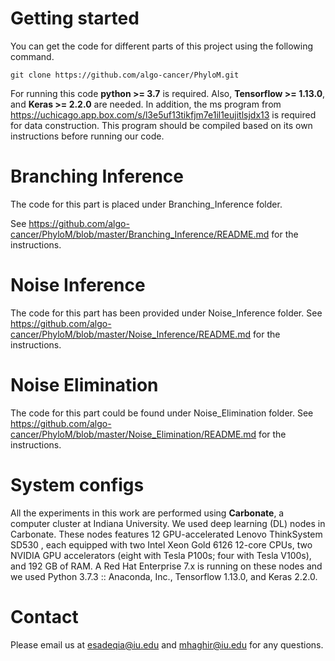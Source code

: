 
# Getting started

You can get the code for different parts of this project using the following command.

```console
git clone https://github.com/algo-cancer/PhyloM.git
```
For running this code **python >= 3.7** is required. Also, **Tensorflow >= 1.13.0**, and **Keras >= 2.2.0** are needed. In addition, the ms program from https://uchicago.app.box.com/s/l3e5uf13tikfjm7e1il1eujitlsjdx13 is required for data construction. This program should be compiled based on its own instructions before running our code.
# Branching Inference
The code for this part is placed under Branching_Inference folder.

See https://github.com/algo-cancer/PhyloM/blob/master/Branching_Inference/README.md for the instructions.

# Noise Inference
The code for this part has been provided under Noise_Inference folder.
See https://github.com/algo-cancer/PhyloM/blob/master/Noise_Inference/README.md for the instructions.

# Noise Elimination
The code for this part could be found under Noise_Elimination folder.
See https://github.com/algo-cancer/PhyloM/blob/master/Noise_Elimination/README.md for the instructions.



# System configs
All the experiments in this work are performed using **Carbonate**, a computer cluster at Indiana University. We used deep learning (DL) nodes in Carbonate.
These nodes features 12 GPU-accelerated Lenovo ThinkSystem SD530 , each equipped with two Intel Xeon Gold 6126 12-core CPUs, two NVIDIA GPU accelerators (eight with Tesla P100s; four with Tesla V100s), and 192 GB of RAM. A Red Hat Enterprise 7.x is running on these nodes and we used Python 3.7.3 :: Anaconda, Inc., Tensorflow 1.13.0, and Keras 2.2.0.

# Contact
Please email us at <esadeqia@iu.edu> and <mhaghir@iu.edu> for any questions.
